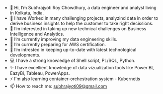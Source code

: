 - 👋 Hi, I’m Subhrajyoti Roy Chowdhury, a data engineer and analyst living in Kolkata, India.
- 🌱 I have Worked in many challenging projects, analyzind data in order to derive business insights to help the customer to take right decissions. 
- 👀 I’m interested in taking up new technical challenges on Business Intelligence and Analytics.
- 🌱 I’m currently improving my data engineering skills.
- 🌱 I’m currently preparing for AWS certification.
- 💞️ I’m intrested in keeping up-to-date with latest technological developments.
- 💻 I have a strong knowledge of Shell script, PL/SQL, Python.
- ✨ I have excellient knowledge of data vizualization tools like Power BI, EazyBi, Tableau, PowerApps.
- ⚡ I'm also learning container-orchestration system - Kubernetis
- 📫 How to reach me: subhrajyoti09@gmail.com

<!---
subhrajyoti-git/subhrajyoti-git is a ✨ special ✨ repository because its `README.md` (this file) appears on your GitHub profile.
You can click the Preview link to take a look at your changes.
--->
